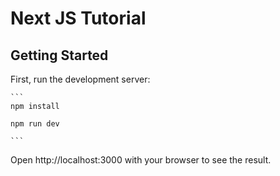 # Next JS Tutorial
## Getting Started
First, run the development server:


```` 
```
npm install

npm run dev

```
````



Open http://localhost:3000 with your browser to see the result.

